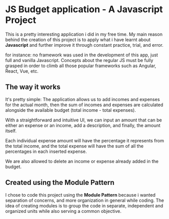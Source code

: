 # JS Budget application - A Javascript Project #

This is a pretty interesting application i did in my free time. My main reason behind the creation of this project is to apply what i have learnt about **Javascript** and further improve it through constant practice, trial, and error.

for instance: no framework was used in the development of this app, just full and vanilla Javascript. Concepts about the regular JS must be fully grasped in order to climb all those popular frameworks such as Angular, React, Vue, etc.

## The way it works ##

It's pretty simple: The application allows us to add incomes and expenses for the actual month, then the sum of incomes and expenses are calculated alongside the available budget (total income - total expenses).

With a straightforward and intuitive UI, we can input an amount that can be either an expense or an income, add a description, and finally, the amount itself.

Each individual expense amount will have the percentage it represents from the total income, and the total expense will have the sum of all the percentages in each inserted expense.

We are also allowed to delete an income or expense already added in the budget.

## Created using the Module Pattern ##

I chose to code this project using the **Module Pattern** because i wanted separation of concerns, and more organization in general while coding. The idea of creating modules is to group the code in separate, independent and organized units while also serving a common objective.
